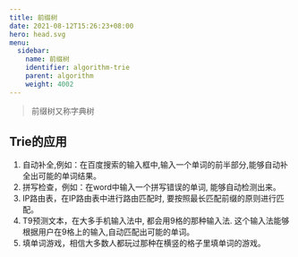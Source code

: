 ```yaml
---
title: 前缀树
date: 2021-08-12T15:26:23+08:00
hero: head.svg
menu:
  sidebar:
    name: 前缀树
    identifier: algorithm-trie
    parent: algorithm
    weight: 4002
---
```


> 前缀树又称字典树

## Trie的应用

1. 自动补全,例如：在百度搜索的输入框中,输入一个单词的前半部分,能够自动补全出可能的单词结果。
2. 拼写检查，例如：在word中输入一个拼写错误的单词, 能够自动检测出来。
3. IP路由表，在IP路由表中进行路由匹配时, 要按照最长匹配前缀的原则进行匹配。
4. T9预测文本，在大多手机输入法中, 都会用9格的那种输入法. 这个输入法能够根据用户在9格上的输入,自动匹配出可能的单词。
5. 填单词游戏，相信大多数人都玩过那种在横竖的格子里填单词的游戏。
